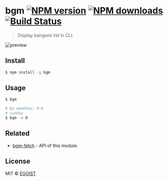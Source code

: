 # bgm [![NPM version](https://img.shields.io/npm/v/bgm.svg)](https://npmjs.com/package/bgm) [![NPM downloads](https://img.shields.io/npm/dm/bgm.svg)](https://npmjs.com/package/bgm) [![Build Status](https://img.shields.io/circleci/project/egoist/bgm/master.svg)](https://circleci.com/gh/egoist/bgm)

> Display bangumi list in CLI.

![preview](https://ooo.0o0.ooo/2016/03/21/56efbf0451af2.png)

## Install

```bash
$ npm install -g bgm
```

## Usage

```bash
$ bgm

# by weekday: 0~6
# sunday
$ bgm -w 0
```

## Related

- [bgm-fetch](https://github.com/egoist/bgm-fetch) - API of this module.

## License

MIT © [EGOIST](https://github.com/egoist)
